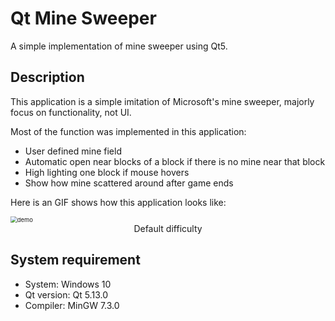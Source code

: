# Qt Mine Sweeper

 A simple implementation of mine sweeper using Qt5. 



## Description

This application is a simple imitation of Microsoft's mine sweeper, majorly focus on functionality, not UI.

Most of the function was implemented in this application:

+ User defined mine field
+ Automatic open near blocks of a block if there is no mine near that block
+ High lighting one block if mouse hovers
+ Show how mine scattered around after game ends

Here is an GIF shows how this application looks like:



<img src="C:\Users\Wang Wei\Desktop\mine_sweeper\demo.gif" alt="demo" style="zoom:67%;" />

<div align=center> Default difficulty </div>

## System requirement

+ System: Windows 10
+ Qt version: Qt 5.13.0
+ Compiler: MinGW 7.3.0